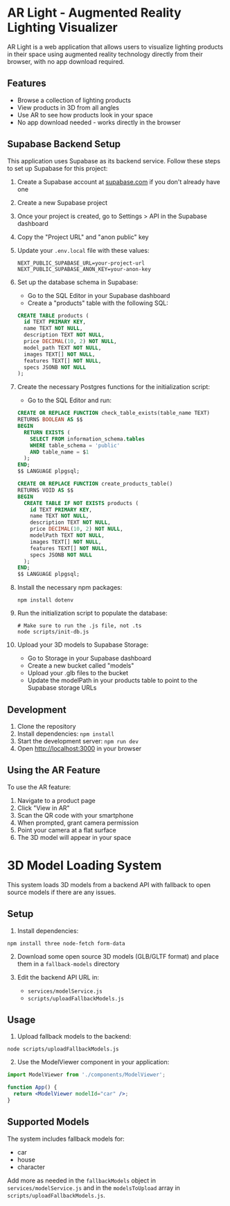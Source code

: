 # AR Light - Augmented Reality Lighting Visualizer

AR Light is a web application that allows users to visualize lighting products in their space using augmented reality technology directly from their browser, with no app download required.

## Features

- Browse a collection of lighting products
- View products in 3D from all angles
- Use AR to see how products look in your space
- No app download needed - works directly in the browser

## Supabase Backend Setup

This application uses Supabase as its backend service. Follow these steps to set up Supabase for this project:

1. Create a Supabase account at [supabase.com](https://supabase.com) if you don't already have one
2. Create a new Supabase project
3. Once your project is created, go to Settings > API in the Supabase dashboard
4. Copy the "Project URL" and "anon public" key
5. Update your `.env.local` file with these values:
   ```
   NEXT_PUBLIC_SUPABASE_URL=your-project-url
   NEXT_PUBLIC_SUPABASE_ANON_KEY=your-anon-key
   ```

6. Set up the database schema in Supabase:
   - Go to the SQL Editor in your Supabase dashboard
   - Create a "products" table with the following SQL:

   ```sql
   CREATE TABLE products (
     id TEXT PRIMARY KEY,
     name TEXT NOT NULL,
     description TEXT NOT NULL,
     price DECIMAL(10, 2) NOT NULL,
     model_path TEXT NOT NULL,
     images TEXT[] NOT NULL,
     features TEXT[] NOT NULL,
     specs JSONB NOT NULL
   );
   ```

7. Create the necessary Postgres functions for the initialization script:
   - Go to the SQL Editor and run:

   ```sql
   CREATE OR REPLACE FUNCTION check_table_exists(table_name TEXT)
   RETURNS BOOLEAN AS $$
   BEGIN
     RETURN EXISTS (
       SELECT FROM information_schema.tables 
       WHERE table_schema = 'public'
       AND table_name = $1
     );
   END;
   $$ LANGUAGE plpgsql;

   CREATE OR REPLACE FUNCTION create_products_table()
   RETURNS VOID AS $$
   BEGIN
     CREATE TABLE IF NOT EXISTS products (
       id TEXT PRIMARY KEY,
       name TEXT NOT NULL,
       description TEXT NOT NULL,
       price DECIMAL(10, 2) NOT NULL,
       modelPath TEXT NOT NULL,
       images TEXT[] NOT NULL,
       features TEXT[] NOT NULL,
       specs JSONB NOT NULL
     );
   END;
   $$ LANGUAGE plpgsql;
   ```

8. Install the necessary npm packages:
   ```
   npm install dotenv
   ```

9. Run the initialization script to populate the database:
   ```
   # Make sure to run the .js file, not .ts
   node scripts/init-db.js
   ```

10. Upload your 3D models to Supabase Storage:
    - Go to Storage in your Supabase dashboard
    - Create a new bucket called "models"
    - Upload your .glb files to the bucket
    - Update the modelPath in your products table to point to the Supabase storage URLs

## Development

1. Clone the repository
2. Install dependencies: `npm install`
3. Start the development server: `npm run dev`
4. Open [http://localhost:3000](http://localhost:3000) in your browser

## Using the AR Feature

To use the AR feature:

1. Navigate to a product page
2. Click "View in AR"
3. Scan the QR code with your smartphone
4. When prompted, grant camera permission
5. Point your camera at a flat surface
6. The 3D model will appear in your space

# 3D Model Loading System

This system loads 3D models from a backend API with fallback to open source models if there are any issues.

## Setup

1. Install dependencies:
```
npm install three node-fetch form-data
```

2. Download some open source 3D models (GLB/GLTF format) and place them in a `fallback-models` directory

3. Edit the backend API URL in:
   - `services/modelService.js`
   - `scripts/uploadFallbackModels.js`

## Usage

1. Upload fallback models to the backend:
```
node scripts/uploadFallbackModels.js
```

2. Use the ModelViewer component in your application:
```jsx
import ModelViewer from './components/ModelViewer';

function App() {
  return <ModelViewer modelId="car" />;
}
```

## Supported Models

The system includes fallback models for:
- car
- house
- character

Add more as needed in the `fallbackModels` object in `services/modelService.js` and in the `modelsToUpload` array in `scripts/uploadFallbackModels.js`.